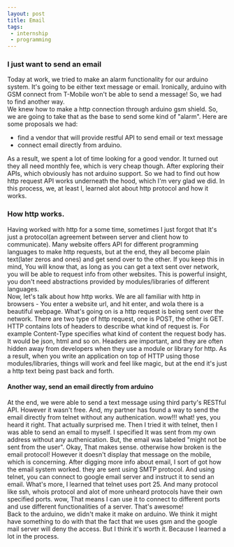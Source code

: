 ```yaml
---
layout: post
title: Email
tags: 
 - internship
 - programming
---
```

### I just want to send an email
Today at work, we tried to make an alarm functionality for our arduino system. It's going to be either text message or email. Ironically, arduino with GSM connect from T-Mobile won't be able to send a message! So, we had to find another way.</br>
We knew how to make a http connection through arduino gsm shield. So, we are going to take that as the base to send some kind of "alarm". Here are some proposals we had:

- find a vendor that will provide restful API to send email or text message
- connect email directly from arduino.

As a result, we spent a lot of time looking for a good vendor. It turned out they all need monthly fee, which is very cheap though. After exploring their APIs, which obviously has not arduino support. So we had to find out how http request API works underneath the hood, which I'm very glad we did. In this process, we, at least I, learned alot about http protocol and how it works.

<!--break-->

### How http works.
Having worked with http for a some time, sometimes I just forgot that It's just a protocol(an agreement between server and client how to communicate). Many website offers API for different programming languages to make http requests, but at the end, they all become plain text(later zeros and ones) and get send over to the other. If you keep this in mind, You will know that, as long as you can get a text sent over network, you will be able to request info from other websites. This is powerful insight, you don't need abstractions provided by modules/libraries of different languages. </br>
Now, let's talk about how http works. We are all familiar with http in browsers - You enter a website url, and hit enter, and wola there is a beautiful webpage. What's going on is a http request is being sent over the network. There are two type of http request, one is POST, the other is GET. HTTP contains lots of headers to describe what kind of request is. For example Content-Type specifies what kind of content the request body has. It would be json, html and so on. Headers are important, and they are often hidden away from developers when they use a module or library for http. As a result, when you write an application on top of HTTP using those modules/libraries, things will work and feel like magic, but at the end it's just a http text being past back and forth. 

#### Another way, send an email directly from arduino
At the end, we were able to send a text message using third party's RESTful API. However it wasn't free. And, my partner has found a way to send the email directly from telnet without any authenication. wow!!! what! yes, you heard it right. That actually surprised me. Then I tried it with telnet, then I was able to send an email to myself. I specified It was sent from my own address without any authenication. But, the email was labeled "might not be sent from the user". Okay, That makes sense. otherwise how broken is the email protocol! However it doesn't display that message on the mobile, which is concerning. After digging more info about email, I sort of got how the email system worked. they are sent using SMTP protocol. And using telnet, you can connect to google email server and instruct it to send an email. What's more, I learned that telnet uses port 25. And many protocol like ssh, whois protocol and alot of more unheard protocols have their own specified ports. wow, That means I can use it to connect to different ports and use different functionalities of a server. That's awesome!</br>
Back to the arduino, we didn't make it make on arduino. We think it might have something to do with that the fact that we uses gsm and the google mail server will deny the access. But I think it's worth it. Because I learned a lot in the process.
